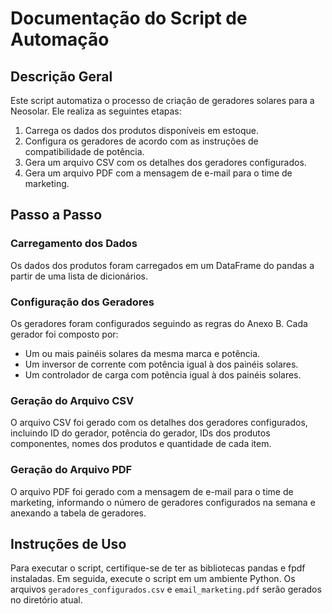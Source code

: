 # Documentação do Script de Automação

## Descrição Geral
Este script automatiza o processo de criação de geradores solares para a Neosolar. Ele realiza as seguintes etapas:
1. Carrega os dados dos produtos disponíveis em estoque.
2. Configura os geradores de acordo com as instruções de compatibilidade de potência.
3. Gera um arquivo CSV com os detalhes dos geradores configurados.
4. Gera um arquivo PDF com a mensagem de e-mail para o time de marketing.

## Passo a Passo

### Carregamento dos Dados
Os dados dos produtos foram carregados em um DataFrame do pandas a partir de uma lista de dicionários.

### Configuração dos Geradores
Os geradores foram configurados seguindo as regras do Anexo B. Cada gerador foi composto por:
- Um ou mais painéis solares da mesma marca e potência.
- Um inversor de corrente com potência igual à dos painéis solares.
- Um controlador de carga com potência igual à dos painéis solares.

### Geração do Arquivo CSV
O arquivo CSV foi gerado com os detalhes dos geradores configurados, incluindo ID do gerador, potência do gerador, IDs dos produtos componentes, nomes dos produtos e quantidade de cada item.

### Geração do Arquivo PDF
O arquivo PDF foi gerado com a mensagem de e-mail para o time de marketing, informando o número de geradores configurados na semana e anexando a tabela de geradores.

## Instruções de Uso
Para executar o script, certifique-se de ter as bibliotecas pandas e fpdf instaladas. Em seguida, execute o script em um ambiente Python. Os arquivos `geradores_configurados.csv` e `email_marketing.pdf` serão gerados no diretório atual.
